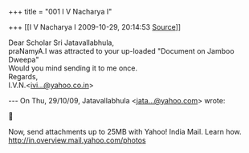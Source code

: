 +++
title = "001 I V Nacharya I"

+++
[[I V Nacharya I	2009-10-29, 20:14:53 [Source](https://groups.google.com/g/bvparishat/c/aaTwzLgRuY0)]]



Dear Scholar Sri Jatavallabhula,  
praNamyA.I was attracted to your up-loaded "Document on Jamboo Dweepa"  
Would you mind sending it to me once.  
Regards,  
I.V.N.\<[ivi...@yahoo.co.in]()\>  
  
  
  
--- On Thu, 29/10/09, Jatavallabhula \<[jata...@yahoo.com]()\> wrote:  



Now, send attachments up to 25MB with Yahoo! India Mail. Learn how. <http://in.overview.mail.yahoo.com/photos>  

